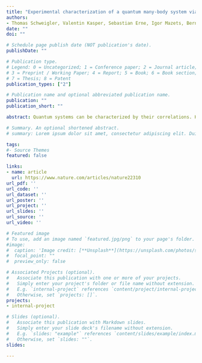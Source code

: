 ```yaml
---
title: "Experimental characterization of a quantum many-body system via higher-order correlations"
authors:
- Thomas Schweigler, Valentin Kasper, Sebastian Erne, Igor Mazets, Bernhard Rauer, Federica Cataldini, Tim Langen, Thomas Gasenzer, Jürgen Berges & Jörg Schmiedmayer 
date: ""
doi: ""

# Schedule page publish date (NOT publication's date).
publishDate: ""

# Publication type.
# Legend: 0 = Uncategorized; 1 = Conference paper; 2 = Journal article;
# 3 = Preprint / Working Paper; 4 = Report; 5 = Book; 6 = Book section;
# 7 = Thesis; 8 = Patent
publication_types: ["2"]

# Publication name and optional abbreviated publication name.
publication: ""
publication_short: ""

abstract: Quantum systems can be characterized by their correlations. Higher-order (larger than second order) correlations, and the ways in which they can be decomposed into correlations of lower order, provide important information about the system, its structure, its interactions and its complexity. The measurement of such correlation functions is therefore an essential tool for reading, verifying and characterizing quantum simulations5. Although higher-order correlation functions are frequently used in theoretical calculations, so far mainly correlations up to second order have been studied experimentally. Here we study a pair of tunnel-coupled one-dimensional atomic superfluids and characterize the corresponding quantum many-body problem by measuring correlation functions. We extract phase correlation functions up to tenth order from interference patterns and analyse whether, and under what conditions, these functions factorize into correlations of lower order. This analysis characterizes the essential features of our system, the relevant quasiparticles, their interactions and topologically distinct vacua. From our data we conclude that in thermal equilibrium our system can be seen as a quantum simulator of the sine-Gordon model, relevant for diverse disciplines ranging from particle physics to condensed matter. The measurement and evaluation of higher-order correlation functions can easily be generalized to other systems and to study correlations of any other observable such as density, spin and magnetization. It therefore represents a general method for analysing quantum many-body systems from experimental data.

# Summary. An optional shortened abstract.
# summary: Lorem ipsum dolor sit amet, consectetur adipiscing elit. Duis posuere tellus ac convallis placerat. Proin tincidunt magna sed ex sollicitudin condimentum.

tags:
#- Source Themes
featured: false

links:
- name: article
  url: https://www.nature.com/articles/nature22310
url_pdf: ''
url_code: ''
url_dataset: ''
url_poster: ''
url_project: ''
url_slides: ''
url_source: ''
url_video: ''

# Featured image
# To use, add an image named `featured.jpg/png` to your page's folder. 
#image:
#  caption: 'Image credit: [**Unsplash**](https://unsplash.com/photos/s9CC2SKySJM)'
#  focal_point: ""
#  preview_only: false

# Associated Projects (optional).
#   Associate this publication with one or more of your projects.
#   Simply enter your project's folder or file name without extension.
#   E.g. `internal-project` references `content/project/internal-project/index.md`.
#   Otherwise, set `projects: []`.
projects:
- internal-project

# Slides (optional).
#   Associate this publication with Markdown slides.
#   Simply enter your slide deck's filename without extension.
#   E.g. `slides: "example"` references `content/slides/example/index.md`.
#   Otherwise, set `slides: ""`.
slides:

---
```



